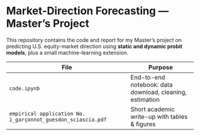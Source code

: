# Market-Direction Forecasting — Master’s Project

This repository contains the code and report for my Master’s project
on predicting U.S. equity-market direction using **static and dynamic probit models**,
plus a small machine-learning extension.

| File | Purpose |
|------|---------|
| `code.ipynb` | End-to-end notebook: data download, cleaning, estimation |
| `empirical application No. 1_garçonnot_guesdon_sciascia.pdf` | Short academic write-up with tables & figures |
